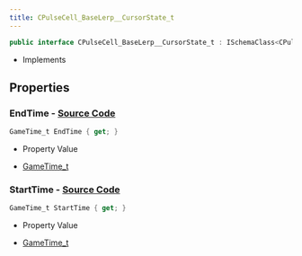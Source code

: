 ```yaml
---
title: CPulseCell_BaseLerp__CursorState_t
---
```


```csharp
public interface CPulseCell_BaseLerp__CursorState_t : ISchemaClass<CPulseCell_BaseLerp__CursorState_t>, ISchemaField, ISchemaClass, INativeHandle
```

- Implements

## Properties

### **EndTime** - [Source Code](https://github.com/swiftly-solution/swiftlys2/blob/main/managed/src/SwiftlyS2.Generated/Schemas/Interfaces/CPulseCell_BaseLerp__CursorState_t.cs#L18)

```csharp
GameTime_t EndTime { get; }
```

- Property Value

- [GameTime_t](/docs/api/shared/schemadefinitions/gametime_t)

### **StartTime** - [Source Code](https://github.com/swiftly-solution/swiftlys2/blob/main/managed/src/SwiftlyS2.Generated/Schemas/Interfaces/CPulseCell_BaseLerp__CursorState_t.cs#L16)

```csharp
GameTime_t StartTime { get; }
```

- Property Value

- [GameTime_t](/docs/api/shared/schemadefinitions/gametime_t)

